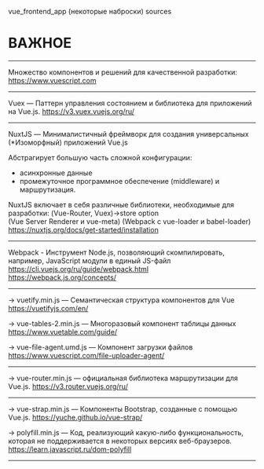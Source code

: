 vue_frontend_app  (некоторые наброски)
 sources



# ВАЖНОЕ #

**************************************
Множество компонентов и решений для качественной разработки:
https://www.vuescript.com

**************************************
Vuex — Паттерн управления состоянием и библиотека для приложений на Vue.js.
https://v3.vuex.vuejs.org/ru/

**************************************
NuxtJS — Минималистичный фреймворк для создания универсальных (*Изоморфный) приложений Vue.js

Абстрагирует большую часть сложной конфигурации:
 - асинхронные данные
 - промежуточное программное обеспечение (middleware) и маршрутизация.

NuxtJS включает в себя различные библиотеки, необходимые для разработки: 
(Vue-Router, Vuex)->store option  
(Vue Server Renderer и vue-meta)
(Webpack с vue-loader и babel-loader)
https://nuxtjs.org/docs/get-started/installation

**************************************
Webpack - Инструмент Node.js, позволяющий скомпилировать, например, JavaScript модули в единый JS-файл
https://cli.vuejs.org/ru/guide/webpack.html
https://webpack.js.org/concepts/



**************************************
 -> vuetify.min.js — Cемантическая структура компонентов для Vue
https://vuetifyjs.com/en/

 -> vue-tables-2.min.js — Многоразовый компонент таблицы данных
https://www.vuetable.com/guide/

 -> vue-file-agent.umd.js — Компонент загрузки файлов
https://www.vuescript.com/file-uploader-agent/

**************************************
 -> vue-router.min.js — официальная библиотека маршрутизации для Vue.js.
https://v3.router.vuejs.org/ru/

**************************************

 -> vue-strap.min.js — Компоненты Bootstrap, созданные с помощью Vue.js. 
https://yuche.github.io/vue-strap/

 -> polyfill.min.js — Код, реализующий какую-либо функциональность, которая не поддерживается в некоторых версиях веб-браузеров.
https://learn.javascript.ru/dom-polyfill

**************************************
